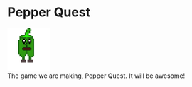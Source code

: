 # Pepper Quest
![](New_Piskel_2.gif)
<br/>
The game we are making, Pepper Quest.
It will be awesome!
